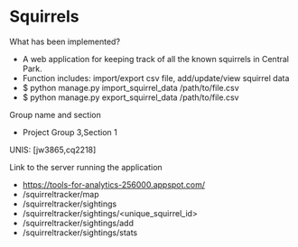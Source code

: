 # Squirrels

What has been implemented?
- A web application for keeping track of all the known squirrels in Central Park.
- Function includes: import/export csv file, add/update/view squirrel data
- $ python manage.py import_squirrel_data /path/to/file.csv
- $ python manage.py export_squirrel_data /path/to/file.csv
  

Group name and section
- Project Group 3,Section 1

UNIS: [jw3865,cq2218]

Link to the server running the application
- https://tools-for-analytics-256000.appspot.com/
- /squirreltracker/map
- /squirreltracker/sightings
- /squirreltracker/sightings/<unique_squirrel_id>
- /squirreltracker/sightings/add
- /squirreltracker/sightings/stats
